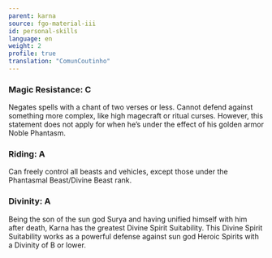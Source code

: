 ```yaml
---
parent: karna
source: fgo-material-iii
id: personal-skills
language: en
weight: 2
profile: true
translation: "ComunCoutinho"
---
```


### Magic Resistance: C

Negates spells with a chant of two verses or less.
Cannot defend against something more complex, like high magecraft or ritual curses.
However, this statement does not apply for when he’s under the effect of his golden armor Noble Phantasm.

### Riding: A

Can freely control all beasts and vehicles, except those under the Phantasmal Beast/Divine Beast rank.

### Divinity: A

Being the son of the sun god Surya and having unified himself with him after death, Karna has the greatest Divine Spirit Suitability.
This Divine Spirit Suitability works as a powerful defense against sun god Heroic Spirits with a Divinity of B or lower.
